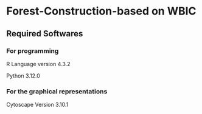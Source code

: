 # Forest-Construction-based on WBIC
## Required Softwares
### For programming
R Language version 4.3.2

Python 3.12.0
### For the graphical representations
Cytoscape Version 3.10.1
